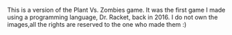 This is a version of the Plant Vs. Zombies game. It was the first game 
I made using a programming language, Dr. Racket, back in 2016. 
I do not own the images,all the rights are reserved to the one 
who made them :) 